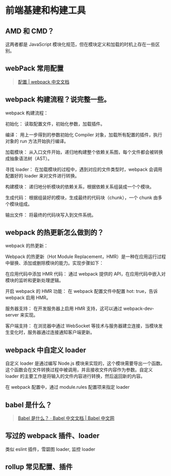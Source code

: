 # 前端基建和构建工具

## AMD 和 CMD？

这两者都是 JavaScript 模块化规范，但在模块定义和加载的时机上存在一些区别。

## webPack 常用配置

> [配置 | webpack 中文文档](https://www.webpackjs.com/configuration/)

## webpack 构建流程？说完整一些。

webpack 构建流程：

初始化： 读取配置文件，初始化参数，加载插件。

编译： 用上一步得到的参数初始化 Compiler 对象，加载所有配置的插件，执行对象的 run 方法开始执行编译。

加载模块： 从入口文件开始，递归地构建整个依赖关系图，每个文件都会被转换成抽象语法树（AST）。

寻找 loader： 在加载模块的过程中，遇到对应的文件类型时，webpack 会调用配置好的 loader 来对文件进行转换。

构建模块： 递归地分析模块的依赖关系，根据依赖关系组装成一个个模块。

生成代码： 根据组装好的模块，生成最终的代码块（chunk），一个 chunk 由多个模块组成。

输出文件： 将最终的代码块写入到文件系统。

## webpack 的热更新怎么做到的？

webpack 的热更新：

Webpack 的热更新（Hot Module Replacement，HMR）是一种在应用运行过程中替换、添加或删除模块的能力。实现步骤如下：

在应用代码中添加 HMR 代码： 通过 webpack 提供的 API，在应用代码中嵌入对模块的监听和更新处理逻辑。

开启 webpack 的 HMR 功能： 在 webpack 配置文件中配置 hot: true，告诉 webpack 启用 HMR。

服务器支持： 在开发服务器上启用 HMR 支持，这可以通过 webpack-dev-server 来实现。

客户端支持： 在浏览器中通过 WebSocket 等技术与服务器建立连接，当模块发生变化时，服务器通过连接通知客户端更新。

## webpack 中自定义 loader

自定义 loader 是通过编写 Node.js 模块来实现的，这个模块需要导出一个函数。这个函数会在文件转换过程中被调用，并且接收文件内容作为参数。自定义 loader 的主要工作是将输入的文件内容进行转换，然后返回新的内容。

在 webpack 配置中，通过 module.rules 配置项来指定 loader

## babel 是什么？

> [Babel 是什么？ · Babel 中文文档 | Babel 中文网](https://www.babeljs.cn/docs/)

## 写过的 webpack 插件、loader

类似 eslint 插件，雪碧图 loader, 监控 loader

## rollup 常见配置、插件
